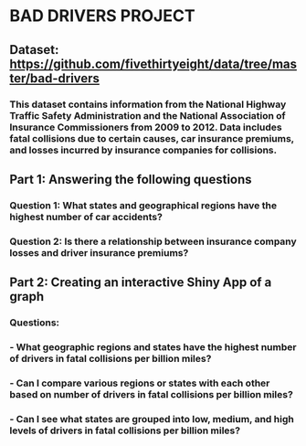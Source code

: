# BAD DRIVERS PROJECT

## Dataset: https://github.com/fivethirtyeight/data/tree/master/bad-drivers
### This dataset contains information from the National Highway Traffic Safety Administration and the National Association of Insurance Commissioners from 2009 to 2012. Data includes fatal collisions due to certain causes, car insurance premiums, and losses incurred by insurance companies for collisions.

## Part 1: Answering the following questions
### Question 1: What states and geographical regions have the highest number of car accidents?
### Question 2: Is there a relationship between insurance company losses and driver insurance premiums?

## Part 2: Creating an interactive Shiny App of a graph
### Questions:
###   - What geographic regions and states have the highest number of drivers in fatal collisions per billion miles?
###   - Can I compare various regions or states with each other based on number of drivers in fatal collisions per billion miles?
###   - Can I see what states are grouped into low, medium, and high levels of drivers in fatal collisions per billion miles?

